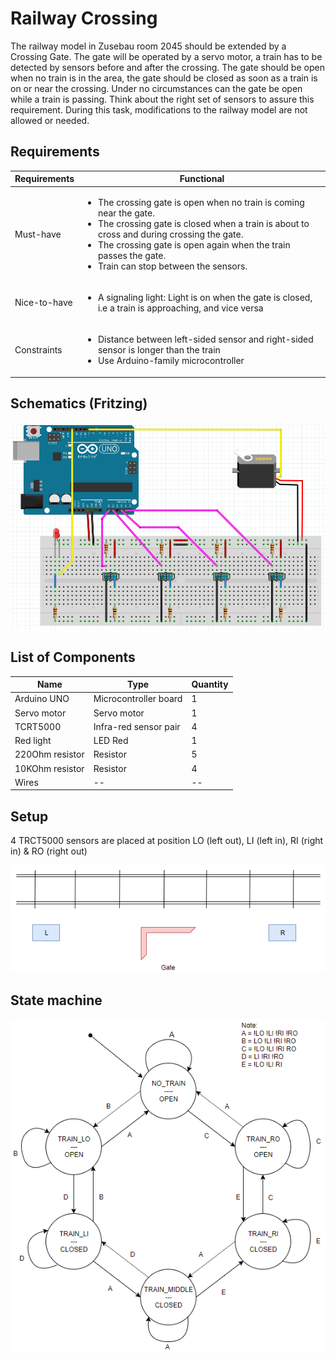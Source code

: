 # Railway Crossing

The railway model in Zusebau room 2045 should be extended by a Crossing Gate. The gate will be operated by a servo motor, a train has to be detected by sensors before and after the crossing. The gate should be open when no train is in the area, the gate should be closed as soon as a train is on or near the crossing. Under no circumstances can the gate be open while a train is passing. Think about the right set of sensors to assure this requirement. During this task, modifications to the railway model are not allowed or needed.

## Requirements
Requirements | Functional
------------ | ----------
Must-have | <ul><li>The crossing gate is open when no train is coming near the gate.</li><li>The crossing gate is closed when a train is about to cross and during crossing the gate.</li><li>The crossing gate is open again when the train passes the gate.</li><li>Train can stop between the sensors.</li></ul>
Nice-to-have | <ul><li>A signaling light: Light is on when the gate is closed, i.e a train is approaching, and vice versa</li></ul>
Constraints | <ul><li>Distance between left-sided sensor and right-sided sensor is longer than the train</li><li>Use Arduino-family microcontroller</li></ul>

## Schematics (Fritzing)

![Railway Crossing Schematics](media/schematics.png)

## List of Components

Name | Type | Quantity
---- | ---- | --------
Arduino UNO | Microcontroller board | 1
Servo motor | Servo motor | 1
TCRT5000 | Infra-red sensor pair | 4
Red light | LED Red | 1
220Ohm resistor | Resistor | 5
10KOhm resistor | Resistor | 4
Wires | -- | --

## Setup
4 TRCT5000 sensors are placed at position LO (left out), LI (left in), RI (right in) & RO (right out) <br/>

![Railway Crossing Setup](media/setup.png)

## State machine

![Railway Crossing Behavior](media/state-machine.png)